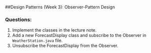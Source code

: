 ##Design Patterns (Week 3): Observer-Pattern Design

### Questions:

1. Implement the classes in the lecture note.
2. Add a new ForecastDisplay class and subscribe to the Observer in `WeatherStation.java` file.
3. Unsubscribe the ForecastDisplay from the Observer.


